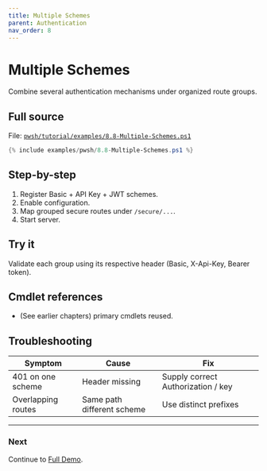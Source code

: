 ```yaml
---
title: Multiple Schemes
parent: Authentication
nav_order: 8
---
```


# Multiple Schemes

Combine several authentication mechanisms under organized route groups.

## Full source

File: [`pwsh/tutorial/examples/8.8-Multiple-Schemes.ps1`][8.8-Multiple-Schemes.ps1]

```powershell
{% include examples/pwsh/8.8-Multiple-Schemes.ps1 %}
```

## Step-by-step

1. Register Basic + API Key + JWT schemes.
2. Enable configuration.
3. Map grouped secure routes under `/secure/...`.
4. Start server.

## Try it

Validate each group using its respective header (Basic, X-Api-Key, Bearer token).

## Cmdlet references

-   (See earlier chapters) primary cmdlets reused.

## Troubleshooting

| Symptom            | Cause                      | Fix                                |
| ------------------ | -------------------------- | ---------------------------------- |
| 401 on one scheme  | Header missing             | Supply correct Authorization / key |
| Overlapping routes | Same path different scheme | Use distinct prefixes              |

---

### Next

Continue to [Full Demo](./8.Full-Demo).

[8.8-Multiple-Schemes.ps1]: /pwsh/tutorial/examples/8.8-Multiple-Schemes.ps1
